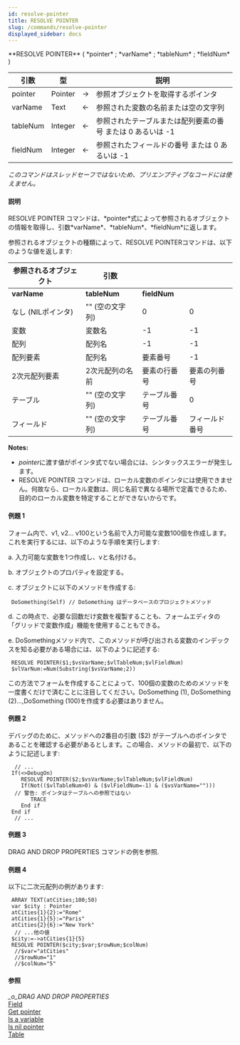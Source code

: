 ```yaml
---
id: resolve-pointer
title: RESOLVE POINTER
slug: /commands/resolve-pointer
displayed_sidebar: docs
---
```


<!--REF #_command_.RESOLVE POINTER.Syntax-->**RESOLVE POINTER** ( *pointer* ; *varName* ; *tableNum* ; *fieldNum* )<!-- END REF-->
<!--REF #_command_.RESOLVE POINTER.Params-->
| 引数 | 型 |  | 説明 |
| --- | --- | --- | --- |
| pointer | Pointer | &#8594;  | 参照オブジェクトを取得するポインタ |
| varName | Text | &#8592; | 参照された変数の名前または空の文字列 |
| tableNum | Integer | &#8592; | 参照されたテーブルまたは配列要素の番号 または 0 あるいは -1 |
| fieldNum | Integer | &#8592; | 参照されたフィールドの番号 または 0 あるいは -1 |

<!-- END REF-->

*このコマンドはスレッドセーフではないため、プリエンプティブなコードには使えません。*


#### 説明 

<!--REF #_command_.RESOLVE POINTER.Summary-->RESOLVE POINTER コマンドは、*pointer*式によって参照されるオブジェクトの情報を取得し、引数*varName*、*tableNum*、*fieldNum*に返します。<!-- END REF-->

参照されるオブジェクトの種類によって、RESOLVE POINTERコマンドは、以下のような値を返します:

| **参照されるオブジェクト** | 引数           |              |         |
| --------------- | ------------ | ------------ | ------- |
| **varName**     | **tableNum** | **fieldNum** |         |
| なし (NILポインタ)    | "" (空の文字列)   | 0            | 0       |
| 変数              | 変数名          | \-1          | \-1     |
| 配列              | 配列名          | \-1          | \-1     |
| 配列要素            | 配列名          | 要素番号         | \-1     |
| 2次元配列要素         | 2次元配列の名前     | 要素の行番号       | 要素の列番号  |
| テーブル            | "" (空の文字列)   | テーブル番号       | 0       |
| フィールド           | "" (空の文字列)   | テーブル番号       | フィールド番号 |

**Notes:** 

* *pointer*に渡す値がポインタ式でない場合には、シンタックスエラーが発生します。
* RESOLVE POINTER コマンドは、ローカル変数のポインタには使用できません。何故なら、ローカル変数は、同じ名前で異なる場所で定義できるため、目的のローカル変数を特定することができないからです。

#### 例題 1 

フォーム内で、v1, v2... v100という名前で入力可能な変数100個を作成します。これを実行するには、以下のような手順を実行します: 

a. 入力可能な変数を1つ作成し、vと名付ける。

b. オブジェクトのプロパティを設定する。

c. オブジェクトに以下のメソッドを作成する:

```4d
 DoSomething(Self) // DoSomething はデータベースのプロジェクトメソッド
```

d. この時点で、必要な回数だけ変数を複製することも、フォームエディタの「グリッドで変数作成」機能を使用することもできる。

e. DoSomethingメソッド内で、このメソッドが呼び出される変数のインデックスを知る必要がある場合には、以下のように記述する:

```4d
 RESOLVE POINTER($1;$vsVarName;$vlTableNum;$vlFieldNum)
 $vlVarNum:=Num(Substring($vsVarName;2))
```

この方法でフォームを作成することによって、100個の変数のためのメソッドを一度書くだけで済むことに注目してください。DoSomething (1), DoSomething (2)...,DoSomething (100)を作成する必要はありません。  

#### 例題 2 

デバッグのために、メソッドへの2番目の引数 ($2) がテーブルへのポインタであることを確認する必要があるとします。この場合、メソッドの最初で、以下のように記述します: 

```4d
  // ...
 If(<>DebugOn)
    RESOLVE POINTER($2;$vsVarName;$vlTableNum;$vlFieldNum)
    If(Not(($vlTableNum>0) & ($vlFieldNum=-1) & ($vsVarName="")))
  // 警告: ポインタはテーブルへの参照ではない
       TRACE
    End if
 End if
  // ...
```

  
#### 例題 3 

DRAG AND DROP PROPERTIES コマンドの例を参照.

#### 例題 4 

以下に二次元配列の例があります:

```4d
 ARRAY TEXT(atCities;100;50)
 var $city : Pointer
 atCities{1}{2}:="Rome"
 atCities{1}{5}:="Paris"
 atCities{2}{6}:="New York"
  // ...他の値
 $city:=->atCities{1}{5}
 RESOLVE POINTER($city;$var;$rowNum;$colNum)
  //$var="atCities"
  //$rowNum="1"
  //$colNum="5"
```

#### 参照 

*\_o\_DRAG AND DROP PROPERTIES*  
[Field](field.md)  
[Get pointer](get-pointer.md)  
[Is a variable](is-a-variable.md)  
[Is nil pointer](is-nil-pointer.md)  
[Table](table.md)  